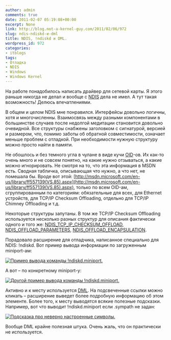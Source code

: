 ```yaml
---
author: admin
comments: true
date: 2011-02-07 05:19:08+00:00
excerpt: None
link: http://blog.not-a-kernel-guy.com/2011/02/06/972
slug: ndis-ndiskd-и-dml
title: NDIS, !ndiskd и DML.
wordpress_id: 972
categories:
- itblogs
tags:
- Отладка
- NDIS
- Windows
- Windows Kernel
---
```


На работе понадобилось написать драйвер для сетевой карты. Я этого раньше никогда не делал и вообще с [NDIS](http://msdn.microsoft.com/en-us/library/ms817945.aspx) дела не имел. А тут такая возможность! Делюсь впечатлениями.

В общем и целом NDIS мне понравился. Интерфейсы довольно логичны, хотя и многочисленны. Взаимосвязь между разными компонентами в большинстве случаев после недолгой медитации становится довольно очевидной. Все структуры снабжены заголовком с сигнатурой, версией и размером, что, помимо заботы об обратной совместимости, означает меньше проблем с отладкой. При необходимости нужную структуру можно просто найти в памяти.

Не обошлось и без темного угла в чулане в виде кучи [OID](http://msdn.microsoft.com/en-us/library/ff566713(v=vs.85).aspx)-ов. Их как-то очень много и не совсем понятно, на какие нужно отзываться, а какие можно игнорировать. Не смотря на то, что эта информация в MSDN есть. Сводная табличка, описывающая что нужно, а что нет, не помешала бы. Вроде вот этой: [http://msdn.microsoft.com/en-us/library/ff557139(VS.85).aspx](http://msdn.microsoft.com/en-us/library/ff557139(VS.85).aspx), только по всем OID-ам, сгруппированным по категориям: обязательные для всех, для Ethernet устройств, для TCP/IP Checksum Offloading, отдельно для TCP/IP Chimney Offloading и т.д.

Некоторые структуры запутаны. В том же TCP/IP Checksum Offloading используется несколько разных структур для описания фактически одного и того же: [NDIS_TCP_IP_CHECKSUM_OFFLOAD](http://msdn.microsoft.com/en-us/library/ff567878(VS.85).aspx), [NDIS_OFFLOAD_PARAMETERS](http://msdn.microsoft.com/en-us/library/ff566706(VS.85).aspx), [NDIS_OFFLOAD_ENCAPSULATION](http://msdn.microsoft.com/en-us/library/ff566702(VS.85).aspx).

Порадовало расширение для отладчика, написанное специально для NDIS: !ndiskd. Вот пример вывода информации по загруженным miniport-ам:

[![Пример вывода команды !ndiskd.miniport.](http://blog.not-a-kernel-guy.com/wp-content/uploads/2011/02/ndiskd_miniport.png)](http://blog.not-a-kernel-guy.com/wp-content/uploads/2011/02/ndiskd_miniport.png)

А вот – по конкретному miniport-у:

[![Другой пример вывода команды !ndiskd.miniport.](http://blog.not-a-kernel-guy.com/wp-content/uploads/2011/02/ndiskd_miniport2.png)](http://blog.not-a-kernel-guy.com/wp-content/uploads/2011/02/ndiskd_miniport2.png)

Активно и к месту используется [DML](http://windbg.info/doc/1-common-cmds.html#5_dml). На подсвеченные ссылки можно кликать – расширение выведет более подробную информацию об этом элементе. Более того, к месту выводятся всякие полезные подсказки. Например, вот что выводит !ndiskd.miniport если .sympath не задан:

[![Подсказка про неверно настроенные символы.](http://blog.not-a-kernel-guy.com/wp-content/uploads/2011/02/ndiskd_no_symbols.png)](http://blog.not-a-kernel-guy.com/wp-content/uploads/2011/02/ndiskd_no_symbols.png)

Вообще DML крайне полезная штука. Очень жаль, что он практически не используется.

